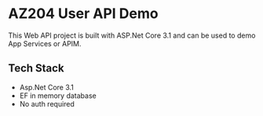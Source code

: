 # AZ204 User API Demo

This Web API project is built with ASP.Net Core 3.1 and can be used to demo App Services or APIM.

## Tech Stack

* Asp.Net Core 3.1
* EF in memory database
* No auth required
